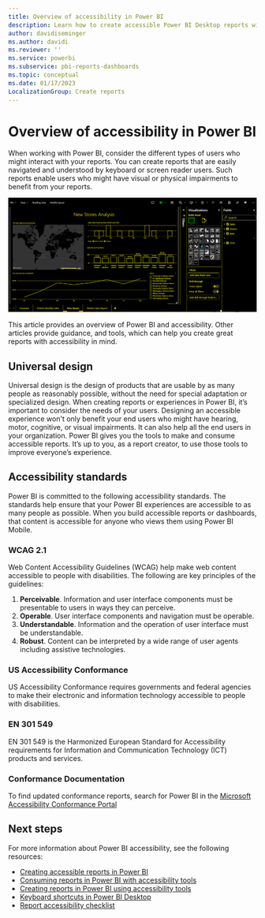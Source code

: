 ```yaml
---
title: Overview of accessibility in Power BI
description: Learn how to create accessible Power BI Desktop reports with Web Content Accessibility Guidelines (WCAG).
author: davidiseminger
ms.author: davidi
ms.reviewer: ''
ms.service: powerbi
ms.subservice: pbi-reports-dashboards
ms.topic: conceptual
ms.date: 01/17/2023
LocalizationGroup: Create reports
---
```


# Overview of accessibility in Power BI

When working with Power BI, consider the different types of users who might interact with your reports. You can create reports that are easily navigated and understood by keyboard or screen reader users. Such reports enable users who might have visual or physical impairments to benefit from your reports.

![Screenshot showing a high-contrast color setting in Power BI service.](media/desktop-accessibility/accessibility-05b.png)

This article provides an overview of Power BI and accessibility. Other articles provide guidance, and tools, which can help you create great reports with accessibility in mind.

## Universal design

Universal design is the design of products that are usable by as many people as reasonably possible, without the need for special adaptation or specialized design. When creating reports or experiences in Power BI, it’s important to consider the needs of your users. Designing an accessible experience won't only benefit your end users who might have hearing, motor, cognitive, or visual impairments. It can also help all the end users in your organization. Power BI gives you the tools to make and consume accessible reports. It’s up to you, as a report creator, to use those tools to improve everyone’s experience.

## Accessibility standards

Power BI is committed to the following accessibility standards. The standards help ensure that your Power BI experiences are accessible to as many people as possible. When you build accessible reports or dashboards, that content is accessible for anyone who views them using Power BI Mobile.

### WCAG 2.1

Web Content Accessibility Guidelines (WCAG) help make web content accessible to people with disabilities. The following are key principles of the guidelines:

1. **Perceivable**. Information and user interface components must be presentable to users in ways they can perceive.
2. **Operable**. User interface components and navigation must be operable.
3. **Understandable**. Information and the operation of user interface must be understandable.
4. **Robust**. Content can be interpreted by a wide range of user agents including assistive technologies.

### US Accessibility Conformance

US Accessibility Conformance requires governments and federal agencies to make their electronic and information technology accessible to people with disabilities.

### EN 301 549

EN 301 549 is the Harmonized European Standard for Accessibility requirements for Information and Communication Technology (ICT) products and services.

### Conformance Documentation

To find updated conformance reports, search for Power BI in the [Microsoft Accessibility Conformance Portal](https://www.microsoft.com/en-us/accessibility/conformance-reports)

## Next steps

For more information about Power BI accessibility, see the following resources:

* [Creating accessible reports in Power BI](desktop-accessibility-creating-reports.md)
* [Consuming reports in Power BI with accessibility tools](desktop-accessibility-consuming-tools.md)
* [Creating reports in Power BI using accessibility tools](desktop-accessibility-creating-tools.md)
* [Keyboard shortcuts in Power BI Desktop](desktop-accessibility-keyboard-shortcuts.md)
* [Report accessibility checklist](desktop-accessibility-creating-reports.md#report-accessibility-checklist)
